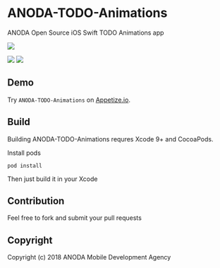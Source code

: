 # ANODA-TODO-Animations
ANODA Open Source iOS Swift TODO Animations app


![](http://s.themengzor.com/logo_small.png)

![](https://user-images.githubusercontent.com/39635153/40622546-d75502f2-62aa-11e8-9f9e-640a669477e5.gif)
![](https://user-images.githubusercontent.com/32670942/41550463-82e4e9c0-7331-11e8-9d70-abcfa025cb1d.gif)

## Demo        

Try `ANODA-TODO-Animations` on [Appetize.io](https://appetize.io/app/muex4f45142jqyr19eyg2akw0g).

## Build

Building ANODA-TODO-Animations requres Xcode 9+ and CocoaPods.

Install pods

```
pod install
```

Then just build it in your Xcode

## Contribution

Feel free to fork and submit your pull requests

## Copyright

Copyright (c) 2018 ANODA Mobile Development Agency
